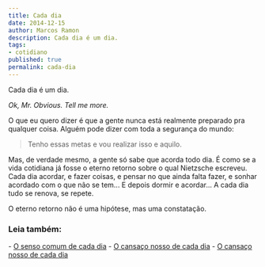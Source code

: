 ```yaml
---
title: Cada dia
date: 2014-12-15
author: Marcos Ramon
description: Cada dia é um dia.
tags:
- cotidiano
published: true
permalink: cada-dia
---
```

Cada dia é um dia.

<div class="message">
<i>Ok, Mr. Obvious. Tell me more.</i>
</div>

O que eu quero dizer é que a gente nunca está realmente preparado pra qualquer coisa. Alguém pode dizer com toda a segurança do mundo:

> Tenho essas metas e vou realizar isso e aquilo.

Mas, de verdade mesmo, a gente só sabe que acorda todo dia. É como se a vida cotidiana já fosse o eterno retorno sobre o qual Nietzsche escreveu. Cada dia acordar, e fazer coisas, e pensar no que ainda falta fazer, e sonhar acordado com o que não se tem... E depois dormir e acordar... A cada dia tudo se renova, se repete.

O eterno retorno não é uma hipótese, mas uma constatação.



<h3>Leia também:</h3>
- <a href="/o-senso-comum-de-cada-dia">O senso comum de cada dia</a>
- <a href="/o-cansaco-nosso-de-cada-dia">O cansaço nosso de cada dia</a>
- <a href="/o-cansaco-nosso-de-cada-dia">O cansaço nosso de cada dia</a>
